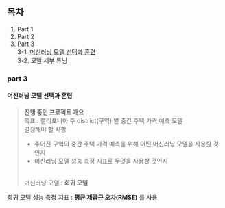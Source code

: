 ## 목차  
1. Part 1
2. Part 2
3. [Part 3](#part-3)  
    3-1. [머신러닝 모델 선택과 훈련](#머신러닝-모델-선택과-훈련)  
    3-2. 모델 세부 튜닝
### part 3
#### 머신러닝 모델 선택과 훈련<br>
><b>진행 중인 프로젝트 개요</b>  <br>
목표 : 캘리포니아 주 district(구역) 별 중간 주택 가격 예측 모델 <br> 
결정해야 할 사항  
> - 주어진 구역의 중간 주택 가격 예측을 위해 어떤 머신러닝 모델을 사용할 것인지  
> - 머신러닝 모델 성능 측정 지표로 무엇을 사용할 것인지   
> <br>
>머신러닝 모델 : <b> 회귀 모델</b>  
회귀 모델 성능 측정 지표 : <b>평균 제곱근 오차(RMSE)</b> 를 사용  

